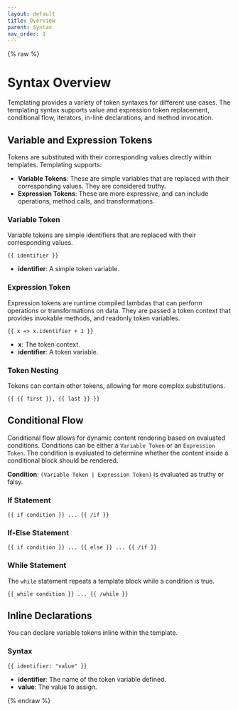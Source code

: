 ```yaml
---
layout: default
title: Overview
parent: Syntax
nav_order: 1
---
```

{% raw %}
# Syntax Overview

Templating provides a variety of token syntaxes for different use cases. The templating syntax supports
value and expression token replacement, conditional flow, iterators, in-line declarations, and method invocation.

## Variable and Expression Tokens

Tokens are substituted with their corresponding values directly within templates. Templating supports:

- **Variable Tokens**: These are simple variables that are replaced with their corresponding values. They are considered truthy.
- **Expression Tokens**: These are more expressive, and can include operations, method calls, and transformations.

### Variable Token

Variable tokens are simple identifiers that are replaced with their corresponding values.

`{{ identifier }}`

- **identifier**: A simple token variable.

### Expression Token

Expression tokens are runtime compiled lambdas that can perform operations or transformations on data.
They are passed a token context that provides invokable methods, and readonly token variables.

`{{ x => x.identifier + 1 }}`

- **x**: The token context.
- **identifier**: A token variable.

### Token Nesting
Tokens can contain other tokens, allowing for more complex substitutions.

`{{ {{ first }}, {{ last }} }}`

## Conditional Flow

Conditional flow allows for dynamic content rendering based on evaluated conditions. Conditions can 
be either a `Variable Token` or an `Expression Token`. The condition is evaluated to determine whether 
the content inside a conditional block should be rendered.

**Condition**: `(Variable Token | Expression Token)` is evaluated as truthy or falsy.

### If Statement

`{{ if condition }} ... {{ /if }}`

### If-Else Statement

`{{ if condition }} ... {{ else }} ... {{ /if }}`


### While Statement

The `while` statement repeats a template block while a condition is true.

`{{ while condition }} ... {{ /while }}`

## Inline Declarations

You can declare variable tokens inline within the template.

### Syntax

`{{ identifier: "value" }}`

- **identifier**: The name of the token variable defined.
- **value**: The value to assign.

{% endraw %}